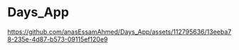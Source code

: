 # Days_App




https://github.com/anasEssamAhmed/Days_App/assets/112795636/13eeba78-235e-4d87-b573-09115ef120e9

